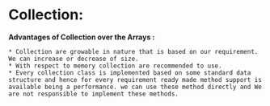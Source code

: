 **Collection:**
==============
**Advantages of Collection over the Arrays :**

    * Collection are growable in nature that is based on our requirement. We can increase or decrease of size.
    * With respect to memory collection are recommended to use.
    * Every collection class is implemented based on some standard data structure and hence for every requirement ready made method support is available being a performance. we can use these method directly and We are not responsible to implement these methods.


